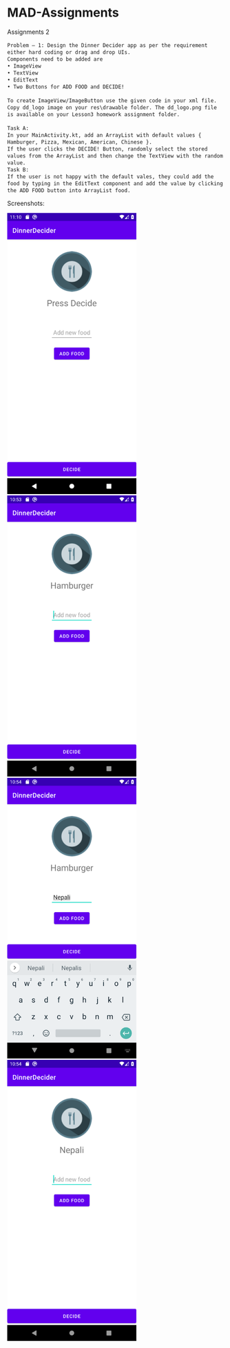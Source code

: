 # MAD-Assignments
Assignments 2

```
Problem – 1: Design the Dinner Decider app as per the requirement either hard coding or drag and drop UIs. 
Components need to be added are 
• ImageView
• TextView 
• EditText 
• Two Buttons for ADD FOOD and DECIDE!   

To create ImageView/ImageButton use the given code in your xml file. Copy dd_logo image on your res\drawable folder. The dd_logo.png file is available on your Lesson3 homework assignment folder.

Task A:
In your MainActivity.kt, add an ArrayList with default values { Hamburger, Pizza, Mexican, American, Chinese }.
If the user clicks the DECIDE! Button, randomly select the stored values from the ArrayList and then change the TextView with the random value.
Task B:
If the user is not happy with the default vales, they could add the food by typing in the EditText component and add the value by clicking the ADD FOOD button into ArrayList food.

```


Screenshots:

<p float="left">
  <img src="/1.png" width="300" alt="start" />
  <img src="/2.png" width="300" alt="decide button clicked" /> 
  <img src="/3.png" width="300" alt="add new food button clicked"/>
  <img src="/4.png" width="300" alt="decide button clicked"/>
</p>
